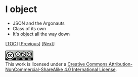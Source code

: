 # I object

-   JSON and the Argonauts
-   Class of its own
-   It's object all the way down

[[TOC](README.md "Table of Contents")]
[[Previous](doc/organize.md "Organize your data")]
[[Next](doc/fp.md "Let's get functional")]

![CC BY-NC-SA 4.0](../image/cc.png "CC BY-NC-SA 4.0") \
This work is licensed under a [Creative Commons Attribution-NonCommercial-ShareAlike 4.0 International License](https://creativecommons.org/licenses/by-nc-sa/4.0/legalcode).
